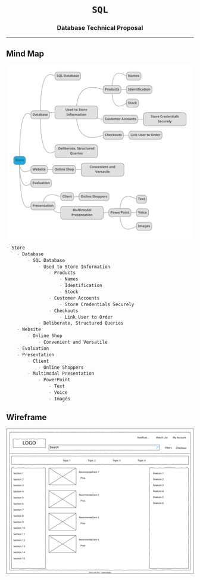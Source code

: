 <div align="center">
	<h1><code>SQL</code></h1>
	<h3>Database Technical Proposal</h3>
</div>

---

## Mind Map

![Mind Map](/Images/Mind%20Map.svg)

```md
- Store
	- Database
		- SQL Database
			- Used to Store Information
				- Products
					- Names
					- Identification
					- Stock
				- Customer Accounts
					- Store Credentials Securely
				- Checkouts
					- Link User to Order
			- Deliberate, Structured Queries
	- Website
		- Online Shop
			- Convenient and Versatile
	- Evaluation
	- Presentation
		- Client
			- Online Shoppers
		- Multimodal Presentation
			- PowerPoint
				- Text
				- Voice
				- Images
```

## Wireframe

![Wireframe 1](/Images/Wireframe%201.svg)
